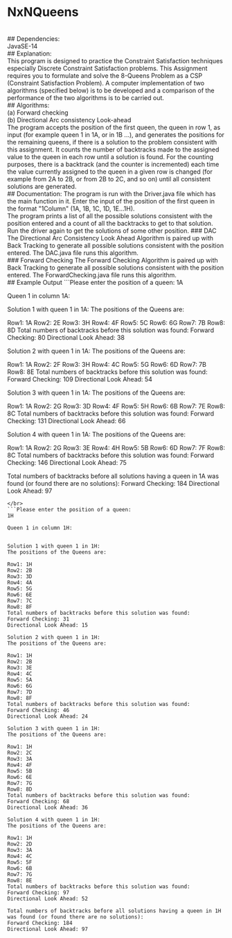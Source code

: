 # NxNQueens
</br>
## Dependencies:
</br>
JavaSE-14
</br>
## Explanation:
</br>
This program is designed to practice the Constraint Satisfaction techniques 
especially Discrete Constraint Satisfaction problems. 
This Assignment requires you to formulate and solve the 8-Queens Problem as a CSP 
(Constraint Satisfaction Problem). A computer implementation of two algorithms 
(specified below) is to be developed and a comparison of the performance of the two 
algorithms is to be carried out.
</br>
## Algorithms:
</br>
(a) Forward checking </br>
(b) Directional Arc consistency Look-ahead </br> 
The program accepts the position of the first queen, the queen in row 1, as 
input (for example queen 1 in 1A, or in 1B ...), and generates the positions for the 
remaining queens, if there is a solution to the problem consistent with this 
assignment. It counts the number of backtracks made to the assigned 
value to the queen in each row until a solution is found. For the counting purposes, 
there is a backtrack (and the counter is incremented) each time the value currently 
assigned to the queen in a given row is changed (for example from 2A to 2B, or from 
2B to 2C, and so on) until all consistent solutions are generated. 
</br>
## Documentation:
The program is run with the Driver.java file which has the main function in it.
Enter the input of the position of the first queen in the format "1Column" (1A, 1B,
1C, 1D, 1E...1H). </br>
The program prints a list of all the possible solutions consistent with the position entered
and a count of all the backtracks to get to that solution. Run the driver again to get the 
solutions of some other position.
### DAC
The Directional Arc Consistency Look Ahead Algorithm is paired up with Back Tracking to generate all possible
solutions consistent with the position entered.
The DAC.java file runs this algorithm.
</br>
### Forward Checking
The Forward Checking Algorithm is paired up with Back Tracking to generate all possible
solutions consistent with the position entered.
The ForwardChecking.java file runs this algorithm.
</br>
## Example Output
```Please enter the position of a queen: 
1A

Queen 1 in column 1A:


Solution 1 with queen 1 in 1A: 
The positions of the Queens are: 

Row1: 1A
Row2: 2E
Row3: 3H
Row4: 4F
Row5: 5C
Row6: 6G
Row7: 7B
Row8: 8D
Total numbers of backtracks before this solution was found:
Forward Checking: 80
Directional Look Ahead: 38

Solution 2 with queen 1 in 1A: 
The positions of the Queens are: 

Row1: 1A
Row2: 2F
Row3: 3H
Row4: 4C
Row5: 5G
Row6: 6D
Row7: 7B
Row8: 8E
Total numbers of backtracks before this solution was found:
Forward Checking: 109
Directional Look Ahead: 54

Solution 3 with queen 1 in 1A: 
The positions of the Queens are: 

Row1: 1A
Row2: 2G
Row3: 3D
Row4: 4F
Row5: 5H
Row6: 6B
Row7: 7E
Row8: 8C
Total numbers of backtracks before this solution was found:
Forward Checking: 131
Directional Look Ahead: 66

Solution 4 with queen 1 in 1A: 
The positions of the Queens are: 

Row1: 1A
Row2: 2G
Row3: 3E
Row4: 4H
Row5: 5B
Row6: 6D
Row7: 7F
Row8: 8C
Total numbers of backtracks before this solution was found:
Forward Checking: 146
Directional Look Ahead: 75

Total numbers of backtracks before all solutions having a queen in 1A was found (or found there are no solutions): 
Forward Checking: 184
Directional Look Ahead: 97
```
</br>
```Please enter the position of a queen: 
1H

Queen 1 in column 1H:


Solution 1 with queen 1 in 1H: 
The positions of the Queens are: 

Row1: 1H
Row2: 2B
Row3: 3D
Row4: 4A
Row5: 5G
Row6: 6E
Row7: 7C
Row8: 8F
Total numbers of backtracks before this solution was found:
Forward Checking: 31
Directional Look Ahead: 15

Solution 2 with queen 1 in 1H: 
The positions of the Queens are: 

Row1: 1H
Row2: 2B
Row3: 3E
Row4: 4C
Row5: 5A
Row6: 6G
Row7: 7D
Row8: 8F
Total numbers of backtracks before this solution was found:
Forward Checking: 46
Directional Look Ahead: 24

Solution 3 with queen 1 in 1H: 
The positions of the Queens are: 

Row1: 1H
Row2: 2C
Row3: 3A
Row4: 4F
Row5: 5B
Row6: 6E
Row7: 7G
Row8: 8D
Total numbers of backtracks before this solution was found:
Forward Checking: 68
Directional Look Ahead: 36

Solution 4 with queen 1 in 1H: 
The positions of the Queens are: 

Row1: 1H
Row2: 2D
Row3: 3A
Row4: 4C
Row5: 5F
Row6: 6B
Row7: 7G
Row8: 8E
Total numbers of backtracks before this solution was found:
Forward Checking: 97
Directional Look Ahead: 52

Total numbers of backtracks before all solutions having a queen in 1H was found (or found there are no solutions): 
Forward Checking: 184
Directional Look Ahead: 97
```

